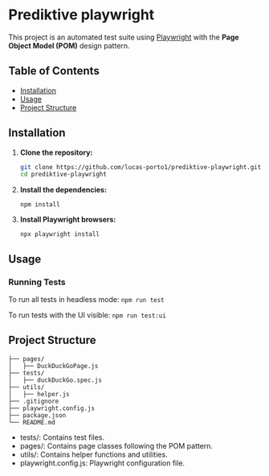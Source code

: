 # Prediktive playwright

This project is an automated test suite using [Playwright](https://playwright.dev/) with the **Page Object Model (POM)** design pattern.

## Table of Contents

- [Installation](#installation)
- [Usage](#usage)
- [Project Structure](#project-structure)

## Installation

1. **Clone the repository:**

   ```bash
   git clone https://github.com/lucas-porto1/prediktive-playwright.git
   cd prediktive-playwright
   ```

2. **Install the dependencies:**

   ```
   npm install
   ```

3. **Install Playwright browsers:**

   ```
   npx playwright install
   ```

## Usage

### Running Tests

To run all tests in headless mode:
`npm run test`

To run tests with the UI visible:
`npm run test:ui`

## Project Structure

```plaintext
├── pages/
│   ├── DuckDuckGoPage.js
├── tests/
│   ├── duckDuckGo.spec.js
├── utils/
│   ├── helper.js
├── .gitignore
├── playwright.config.js
├── package.json
└── README.md
```

- tests/: Contains test files.
- pages/: Contains page classes following the POM pattern.
- utils/: Contains helper functions and utilities.
- playwright.config.js: Playwright configuration file.
